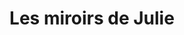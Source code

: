 ---
title: "Les miroirs de Julie"
url: /le-champ-pres-froges/les-miroirs-de-julie/
shop: coiffeur
---